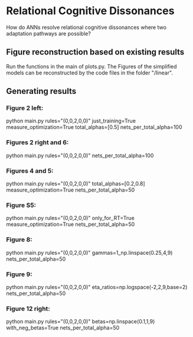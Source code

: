 # Relational Cognitive Dissonances
How do ANNs resolve relational cognitive dissonances where two adaptation pathways are possible?

## Figure reconstruction based on existing results
Run the functions in the main of plots.py.
The Figures of the simplified models can be reconstructed by the code files in the folder "/linear".

## Generating results

### Figure 2 left:

python main.py rules="(0,0,2,0,0)" just_training=True measure_optimization=True total_alphas=[0.5] nets_per_total_alpha=100

### Figures 2 right and 6:

python main.py rules="(0,0,2,0,0)" nets_per_total_alpha=100

### Figures 4 and 5:

python main.py rules="(0,0,2,0,0)" total_alphas=[0.2,0.8] measure_optimization=True nets_per_total_alpha=50

### Figure S5:

python main.py rules="(0,0,2,0,0)" only_for_RT=True measure_optimization=True nets_per_total_alpha=50

### Figure 8:

python main.py rules="(0,0,2,0,0)" gammas=1_np.linspace(0.25,4,9) nets_per_total_alpha=50

### Figure 9:

python main.py rules="(0,0,2,0,0)" eta_ratios=np.logspace(-2,2,9,base=2) nets_per_total_alpha=50

### Figure 12 right:

python main.py rules="(0,0,2,0,0)" betas=np.linspace(0.1,1,9) with_neg_betas=True nets_per_total_alpha=50
